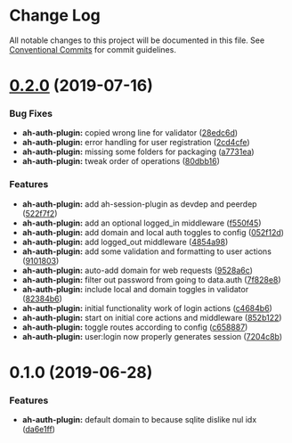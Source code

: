 # Change Log

All notable changes to this project will be documented in this file.
See [Conventional Commits](https://conventionalcommits.org) for commit guidelines.

# [0.2.0](https://github.com/Zaephor/ah-plugins/compare/@zaephor-ah/ah-auth-plugin@0.1.0...@zaephor-ah/ah-auth-plugin@0.2.0) (2019-07-16)


### Bug Fixes

* **ah-auth-plugin:** copied wrong line for validator ([28edc6d](https://github.com/Zaephor/ah-plugins/commit/28edc6d))
* **ah-auth-plugin:** error handling for user registration ([2cd4cfe](https://github.com/Zaephor/ah-plugins/commit/2cd4cfe))
* **ah-auth-plugin:** missing some folders for packaging ([a7731ea](https://github.com/Zaephor/ah-plugins/commit/a7731ea))
* **ah-auth-plugin:** tweak order of operations ([80dbb16](https://github.com/Zaephor/ah-plugins/commit/80dbb16))


### Features

* **ah-auth-plugin:** add ah-session-plugin as devdep and peerdep ([522f7f2](https://github.com/Zaephor/ah-plugins/commit/522f7f2))
* **ah-auth-plugin:** add an optional logged_in middleware ([f550f45](https://github.com/Zaephor/ah-plugins/commit/f550f45))
* **ah-auth-plugin:** add domain and local auth toggles to config ([052f12d](https://github.com/Zaephor/ah-plugins/commit/052f12d))
* **ah-auth-plugin:** add logged_out middleware ([4854a98](https://github.com/Zaephor/ah-plugins/commit/4854a98))
* **ah-auth-plugin:** add some validation and formatting to user actions ([9101803](https://github.com/Zaephor/ah-plugins/commit/9101803))
* **ah-auth-plugin:** auto-add domain for web requests ([9528a6c](https://github.com/Zaephor/ah-plugins/commit/9528a6c))
* **ah-auth-plugin:** filter out password from going to data.auth ([7f828e8](https://github.com/Zaephor/ah-plugins/commit/7f828e8))
* **ah-auth-plugin:** include local and domain toggles in validator ([82384b6](https://github.com/Zaephor/ah-plugins/commit/82384b6))
* **ah-auth-plugin:** initial functionality work of login actions ([c4684b6](https://github.com/Zaephor/ah-plugins/commit/c4684b6))
* **ah-auth-plugin:** start on initial core actions and middleware ([852b122](https://github.com/Zaephor/ah-plugins/commit/852b122))
* **ah-auth-plugin:** toggle routes according to config ([c658887](https://github.com/Zaephor/ah-plugins/commit/c658887))
* **ah-auth-plugin:** user:login now properly generates session ([7204c8b](https://github.com/Zaephor/ah-plugins/commit/7204c8b))





# 0.1.0 (2019-06-28)


### Features

* **ah-auth-plugin:** default domain to  because sqlite dislike nul idx ([da6e1ff](https://github.com/Zaephor/ah-plugins/commit/da6e1ff))
